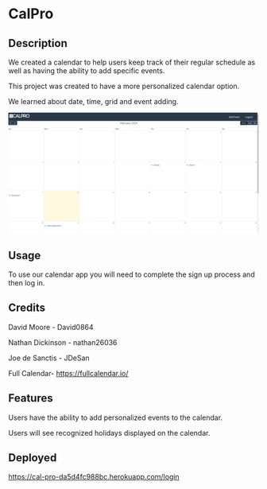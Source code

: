 # CalPro

## Description

We created a calendar to help users keep track of their regular schedule as well as having the ability to add specific events.

This project was created to have a more personalized calendar option.

We learned about date, time, grid and event adding.

![Calendar with a logout and add event at the top and titled calpro](https://github.com/JDeSan/CalPro/blob/main/public/images/calendar_project.PNG)
## Usage

To use our calendar app you will need to complete the sign up process and then log in.

## Credits

David Moore - David0864

Nathan Dickinson - nathan26036

Joe de Sanctis - JDeSan

Full Calendar- https://fullcalendar.io/

## Features

Users have the ability to add personalized events to the calendar.

Users will see recognized holidays displayed on the calendar.

## Deployed

https://cal-pro-da5d4fc988bc.herokuapp.com/login

